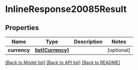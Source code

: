 # InlineResponse20085Result

## Properties
Name | Type | Description | Notes
------------ | ------------- | ------------- | -------------
**currency** | [**list[Currency]**](Currency.md) |  | [optional] 

[[Back to Model list]](../README.md#documentation-for-models) [[Back to API list]](../README.md#documentation-for-api-endpoints) [[Back to README]](../README.md)


